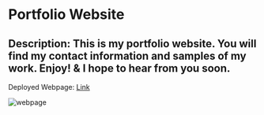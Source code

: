 # Portfolio Website

## Description: This is my portfolio website. You will find my contact information and samples of my work. Enjoy! & I hope to hear from you soon. 

Deployed Webpage: [Link](https://krchandler27.github.io/portfolio-site/)
 

![webpage](https://user-images.githubusercontent.com/116527506/204732566-3075e0b1-f0bb-45f4-8b4e-daf0741b3158.JPG)
